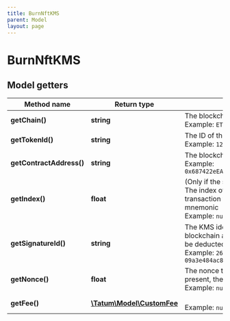 ```yaml
---
title: BurnNftKMS
parent: Model
layout: page
---
```


# BurnNftKMS

## Model getters

Method name | Return type | Description | Notes
------------ | ------------- | ------------- | -------------
**getChain()** | **string** | The blockchain to work with <br>Example: `ETH` |
**getTokenId()** | **string** | The ID of the NFT to burn <br>Example: `123` |
**getContractAddress()** | **string** | The blockchain address of the NFT to burn <br>Example: `0x687422eEA2cB73B5d3e242bA5456b782919AFc85` |
**getIndex()** | **float** | (Only if the signature ID is mnemonic-based) The index of the address to pay the transaction fee that was generated from the mnemonic <br>Example: `null` | [optional]
**getSignatureId()** | **string** | The KMS identifier of the private key of the blockchain address from which the fee will be deducted <br>Example: `26d3883e-4e17-48b3-a0ee-09a3e484ac83` |
**getNonce()** | **float** | The nonce to be set to the transaction; if not present, the last known nonce will be used <br>Example: `null` | [optional]
**getFee()** | [**\Tatum\Model\CustomFee**](../CustomFee) |  <br>Example: `null` | [optional]

